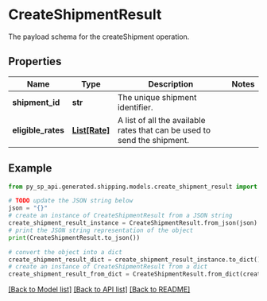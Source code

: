 # CreateShipmentResult

The payload schema for the createShipment operation.

## Properties

Name | Type | Description | Notes
------------ | ------------- | ------------- | -------------
**shipment_id** | **str** | The unique shipment identifier. | 
**eligible_rates** | [**List[Rate]**](Rate.md) | A list of all the available rates that can be used to send the shipment. | 

## Example

```python
from py_sp_api.generated.shipping.models.create_shipment_result import CreateShipmentResult

# TODO update the JSON string below
json = "{}"
# create an instance of CreateShipmentResult from a JSON string
create_shipment_result_instance = CreateShipmentResult.from_json(json)
# print the JSON string representation of the object
print(CreateShipmentResult.to_json())

# convert the object into a dict
create_shipment_result_dict = create_shipment_result_instance.to_dict()
# create an instance of CreateShipmentResult from a dict
create_shipment_result_from_dict = CreateShipmentResult.from_dict(create_shipment_result_dict)
```
[[Back to Model list]](../README.md#documentation-for-models) [[Back to API list]](../README.md#documentation-for-api-endpoints) [[Back to README]](../README.md)


